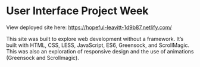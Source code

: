 # User Interface Project Week

View deployed site here: https://hopeful-leavitt-1d9b87.netlify.com/

This site was built to explore web development without a framework. It’s built with HTML, CSS, LESS, JavaScript, ES6, Greensock, and ScrollMagic. This was also an exploration of responsive design and the use of animations (Greensock and Scrollmagic).
